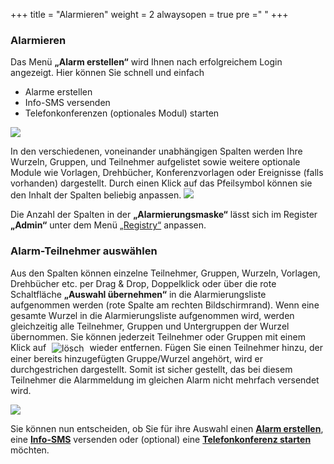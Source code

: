 +++
title = "Alarmieren"
weight = 2
alwaysopen = true
pre ="<i class='fa fa-bell'></i> "
+++


### Alarmieren


Das Menü **„Alarm erstellen“** wird Ihnen nach erfolgreichem Login angezeigt. Hier können Sie schnell und einfach 

 - Alarme erstellen
 - Info-SMS versenden
 - Telefonkonferenzen (optionales Modul) starten
 
![](/img/alarmieren_start.png?classes=shadow&width=900px)


In den verschiedenen, voneinander unabhängigen Spalten werden Ihre Wurzeln,
Gruppen, und Teilnehmer aufgelistet sowie weitere optionale Module wie Vorlagen, Drehbücher, Konferenzvorlagen oder Ereignisse (falls vorhanden) dargestellt. Durch einen
Klick auf das Pfeilsymbol können sie den Inhalt der Spalten beliebig anpassen. 
![](/img/alarmieren_start_spalten_auswaehlen.png?classes=shadow)

Die Anzahl der Spalten in der **„Alarmierungsmaske“** lässt sich im Register
**„Admin“** unter dem Menü [„Registry“](/de/admin/registry/) anpassen.

### Alarm-Teilnehmer auswählen

Aus den Spalten können einzelne Teilnehmer, Gruppen, Wurzeln, Vorlagen, Drehbücher etc.  per
Drag & Drop, Doppelklick oder über die rote Schaltfläche **„Auswahl
übernehmen“** in die Alarmierungsliste aufgenommen werden (rote Spalte
am rechten Bildschirmrand). Wenn eine gesamte Wurzel in die
Alarmierungsliste aufgenommen wird, werden gleichzeitig alle Teilnehmer,
Gruppen und Untergruppen der Wurzel übernommen.
Sie können jederzeit Teilnehmer oder Gruppen mit einem Klick auf
<img src="/img/loesch-icon.png" alt="lösch" style='vertical-align:middle;display:inline;margin:0px 5px; '> wieder entfernen. 
Fügen Sie einen Teilnehmer hinzu, der einer bereits hinzugefügten Gruppe/Wurzel angehört, wird er durchgestrichen dargestellt.
Somit ist sicher gestellt, das bei diesem Teilnehmer die Alarmmeldung im gleichen Alarm nicht mehrfach versendet wird.

![](/img/alarmieren_teilnehmerliste.png?classes=shadow)

Sie können nun entscheiden, ob Sie für ihre Auswahl einen [**Alarm erstellen**](/alarmieren/alarm/), eine [**Info-SMS**](/alarmieren/info-sms/) versenden oder 
(optional) eine [**Telefonkonferenz starten**](/alarmieren/telefonkonferenz/) möchten.
